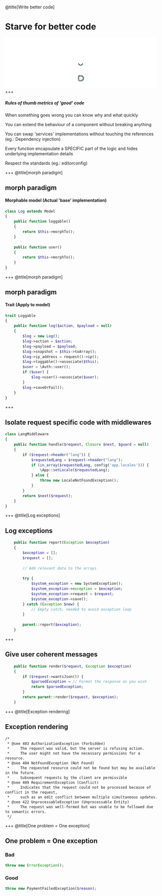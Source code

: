 @title[Write better code]
# Starve for better code

![Happy developer](assets/img/5.png)
+++
##### Rules of thumb metrics of 'good' code
<p class="fragment text-left text-07">When something goes wrong you can know why and what quickly</p>
<p class="fragment text-left text-07">You can extend the behaviour of a component without breaking anything</p>
<p class="fragment text-left text-07">You can swap 'services' implementations without touching the references (eg.: Dependency injection)</p>
<p class="fragment text-left text-07">Every function encapsulate a SPECIFIC part of the logic and hides underlying implementation details</p>
<p class="fragment text-left text-07">Respect the standards (eg.: editorconfig)</p>

+++
@title[morph paradigm]
## morph paradigm
#### Morphable model (Actual 'base' implementation)
```php
class Log extends Model
{
    public function loggable()
    {
        return $this->morphTo();
    }

    public function user()
    {
        return $this->morphTo();
    }
}
```
+++
@title[morph paradigm]
## morph paradigm
#### Trait (Apply to model)
```php
trait Loggable
{
    public function log($action, $payload = null)
    {
        $log = new Log();
        $log->action = $action;
        $log->payload = $payload;
        $log->snapshot = $this->toArray();
        $log->ip_address = request()->ip();
        $log->loggable()->associate($this);
        $user = \Auth::user();
        if ($user) {
            $log->user()->associate($user);
        }
        $log->saveOrFail();
    }
}
```
+++

## Isolate request specific code with middlewares
```php
class LangMiddleware
{
    public function handle($request, Closure $next, $guard = null)
    {
        if ($request->header("lang")) {
            $requestedLang = $request->header("lang");
            if (in_array($requestedLang, config('app.locales'))) {
                \App::setLocale($requestedLang);
            } else {
                throw new LocaleNotFoundException();
            }
        }
        return $next($request);
    }
}
```
+++
@title[Log exceptions]
## Log exceptions
```php
    public function report(Exception $exception)
    {
        $exception = [];
        $request = [];

        // Add relevant data to the arrays

        try {
            $system_exception = new SystemException();
            $system_exception->exception = $exception;
            $system_exception->request = $request;
            $system_exception->save();
        } catch (Exception $new) {
            // Empty catch, needed to avoid exception loop
        }

        parent::report($exception);
    }
```
+++
## Give user coherent messages
```php
    public function render($request, Exception $exception)
    {
        if ($request->wantsJson()) {
            $parsedException = // Format the response as you wish
            return $parsedException;
        }
        return parent::render($request, $exception);
    }
``` 
+++
@title[Exception rendering]
## Exception rendering

```
/*
 * @see 403 AuthorizationException (Forbidden)
 *     The request was valid, but the server is refusing action.
 *     The user might not have the necessary permissions for a resource.
 * @see 404 NotFoundException (Not Found)
 *     The requested resource could not be found but may be available in the future.
 *     Subsequent requests by the client are permissible
 * @see 409 RequirementException (Conflict)
 *     Indicates that the request could not be processed because of conflict in the request,
 *     such as an edit conflict between multiple simultaneous updates.
 * @see 422 UnprocessableException (Unprocessable Entity)
 *     The request was well-formed but was unable to be followed due to semantic errors.
 */
 ```

+++
@title[One problem = One exception]
## One problem = One exception
### Bad
```php
throw new ErrorException();
```
### Good
```php
throw new PaymentFailedException($reason);
```